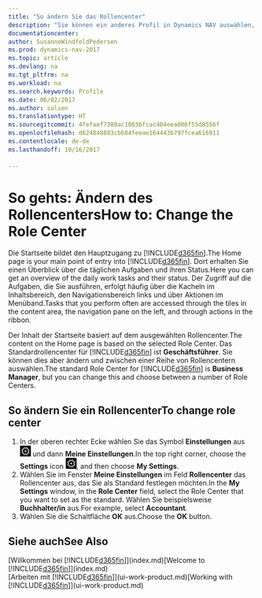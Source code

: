 ```yaml
---
title: "So ändern Sie das Rollencenter"
description: "Sie können ein anderes Profil in Dynamics NAV auswählen, um zu ändern, was Sie auf Ihrer Homepage sehen."
documentationcenter: 
author: SusanneWindfeldPedersen
ms.prod: dynamics-nav-2017
ms.topic: article
ms.devlang: na
ms.tgt_pltfrm: na
ms.workload: na
ms.search.keywords: Profile
ms.date: 06/02/2017
ms.author: solsen
ms.translationtype: HT
ms.sourcegitcommit: 4fefaef7380ac10836fcac404eea006f55d8556f
ms.openlocfilehash: d624848883cb684feeae164443b797fcea616911
ms.contentlocale: de-de
ms.lasthandoff: 10/16/2017

---
```

# <a name="how-to-change-the-role-center"></a><span data-ttu-id="94ba5-103">So gehts: Ändern des Rollencenters</span><span class="sxs-lookup"><span data-stu-id="94ba5-103">How to: Change the Role Center</span></span>
<span data-ttu-id="94ba5-104">Die Startseite bildet den Hauptzugang zu [!INCLUDE[d365fin](includes/d365fin_md.md)].</span><span class="sxs-lookup"><span data-stu-id="94ba5-104">The Home page is your main point of entry into [!INCLUDE[d365fin](includes/d365fin_md.md)].</span></span> <span data-ttu-id="94ba5-105">Dort erhalten Sie einen Überblick über die täglichen Aufgaben und ihren Status.</span><span class="sxs-lookup"><span data-stu-id="94ba5-105">Here you can get an overview of the daily work tasks and their status.</span></span> <span data-ttu-id="94ba5-106">Der Zugriff auf die Aufgaben, die Sie ausführen, erfolgt häufig über die Kacheln im Inhaltsbereich, den Navigationsbereich links und über Aktionen im Menüband.</span><span class="sxs-lookup"><span data-stu-id="94ba5-106">Tasks that you perform often are accessed through the tiles in the content area, the navigation pane on the left, and through actions in the ribbon.</span></span>

<span data-ttu-id="94ba5-107">Der Inhalt der Startseite basiert auf dem ausgewählten Rollencenter.</span><span class="sxs-lookup"><span data-stu-id="94ba5-107">The content on the Home page is based on the selected Role Center.</span></span> <span data-ttu-id="94ba5-108">Das Standardrollencenter für [!INCLUDE[d365fin](includes/d365fin_md.md)] ist **Geschäftsführer**. Sie können dies aber ändern und zwischen einer Reihe von Rollencentern auswählen.</span><span class="sxs-lookup"><span data-stu-id="94ba5-108">The standard Role Center for [!INCLUDE[d365fin](includes/d365fin_md.md)] is **Business Manager**, but you can change this and choose between a number of Role Centers.</span></span>

## <a name="to-change-role-center"></a><span data-ttu-id="94ba5-109">So ändern Sie ein Rollencenter</span><span class="sxs-lookup"><span data-stu-id="94ba5-109">To change role center</span></span>
1. <span data-ttu-id="94ba5-110">In der oberen rechter Ecke wählen Sie das Symbol **Einstellungen** aus ![Einstellungen](media/ui-experience/settings_icon_small.png "Einstellungssymbol Rollencenter") und dann **Meine Einstellungen**.</span><span class="sxs-lookup"><span data-stu-id="94ba5-110">In the top right corner, choose the **Settings** icon ![Settings](media/ui-experience/settings_icon_small.png "Settings icon for role center"), and then choose **My Settings**.</span></span>
2. <span data-ttu-id="94ba5-111">Wählen Sie im Fenster **Meine Einstellungen** im Feld **Rollencenter** das Rollencenter aus, das Sie als Standard festlegen möchten.</span><span class="sxs-lookup"><span data-stu-id="94ba5-111">In the **My Settings** window, in the **Role Center** field, select the Role Center that you want to set as the standard.</span></span> <span data-ttu-id="94ba5-112">Wählen Sie beispielsweise **Buchhalter/in** aus.</span><span class="sxs-lookup"><span data-stu-id="94ba5-112">For example, select **Accountant**.</span></span>
3. <span data-ttu-id="94ba5-113">Wählen Sie die Schaltfläche **OK** aus.</span><span class="sxs-lookup"><span data-stu-id="94ba5-113">Choose the **OK** button.</span></span>

## <a name="see-also"></a><span data-ttu-id="94ba5-114">Siehe auch</span><span class="sxs-lookup"><span data-stu-id="94ba5-114">See Also</span></span>
<span data-ttu-id="94ba5-115">[Willkommen bei [!INCLUDE[d365fin](includes/d365fin_md.md)]](index.md)</span><span class="sxs-lookup"><span data-stu-id="94ba5-115">[Welcome to [!INCLUDE[d365fin](includes/d365fin_md.md)]](index.md)</span></span>  
<span data-ttu-id="94ba5-116">[Arbeiten mit [!INCLUDE[d365fin](includes/d365fin_md.md)]](ui-work-product.md)</span><span class="sxs-lookup"><span data-stu-id="94ba5-116">[Working with [!INCLUDE[d365fin](includes/d365fin_md.md)]](ui-work-product.md)</span></span>  

